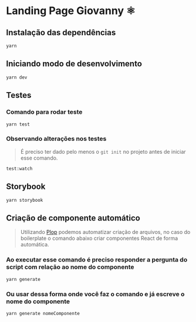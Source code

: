 # Landing Page Giovanny ⚛
## Instalação das dependências
```shell
yarn
```
## Iniciando modo de desenvolvimento
```shell
yarn dev
```
## Testes
### Comando para rodar teste
```shell
yarn test
```
### Observando alterações nos testes
> É preciso ter dado pelo menos o ```git init``` no projeto antes de iniciar esse comando.
```shell
test:watch
```
## Storybook
```shell
yarn storybook
```
## Criação de componente automático
> Utilizando [Plop](https://plopjs.com/) podemos automatizar criação de arquivos, no caso do boilerplate o comando abaixo criar componentes React de forma automática.
### Ao executar esse comando é preciso responder a pergunta do script com relação ao nome do componente
```shell
yarn generate
```
### Ou usar dessa forma onde você faz o comando e já escreve o nome do componente
```shell
yarn generate nomeComponente
```
